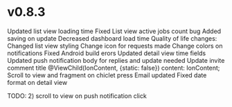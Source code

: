 # v0.8.3
Updated list view loading time
Fixed List view active jobs count bug
Added saving on update
Decreased dashboard load time
Quality of life changes:
Changed list view styling 
Change icon for requests made 
Change colors on notifications 
Fixed Android build erors
Updated detail view time fields
Updated push notification body for replies and update needed
Update invite comment title
@ViewChild(IonContent, {static: false}) content: IonContent;
Scroll to view and fragment on chiclet press
Email updated
Fixed date format on detail view

TODO:
2) scroll to view on push notification click